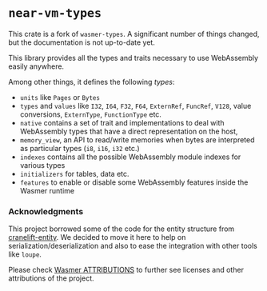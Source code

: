 # `near-vm-types`

This crate is a fork of `wasmer-types`. A significant number of things changed, but the documentation is not up-to-date yet.

This library provides all the types and traits necessary to use
WebAssembly easily anywhere.

Among other things, it defines the following _types_:

* `units` like `Pages` or `Bytes`
* `types` and `values` like `I32`, `I64`, `F32`, `F64`, `ExternRef`,
  `FuncRef`, `V128`, value conversions, `ExternType`, `FunctionType`
  etc.
* `native` contains a set of trait and implementations to deal with
  WebAssembly types that have a direct representation on the host,
* `memory_view`, an API to read/write memories when bytes are
  interpreted as particular types (`i8`, `i16`, `i32` etc.)
* `indexes` contains all the possible WebAssembly module indexes for
  various types
* `initializers` for tables, data etc.
* `features` to enable or disable some WebAssembly features inside the
  Wasmer runtime


### Acknowledgments

This project borrowed some of the code for the entity structure from [cranelift-entity](https://crates.io/crates/cranelift-entity).
We decided to move it here to help on serialization/deserialization and also to ease the integration with other tools like `loupe`.

Please check [Wasmer ATTRIBUTIONS](https://github.com/wasmerio/wasmer/blob/master/ATTRIBUTIONS.md) to further see licenses and other attributions of the project. 
